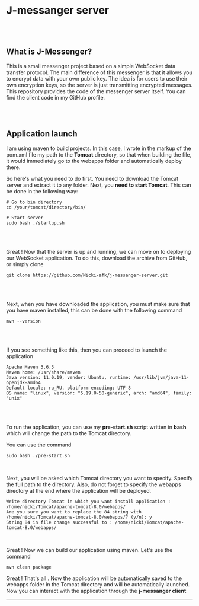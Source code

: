# J-messanger server

<br>
<br>

## What is J-Messenger? 
This is a small messenger project based on a simple WebSocket data transfer protocol. The main difference of this messenger is that it allows you to encrypt data with your own public key. The idea is for users to use their own encryption keys, so the server is just transmitting encrypted messages. This repository provides the code of the messenger server itself. You can find the client code in my GitHub profile.

<br>
<br>

## Application launch

I am using maven to build projects. In this case, I wrote in the markup of the pom.xml file my path to the **Tomcat** directory, so that when building the file, it would immediately go to the webapps folder and automatically deploy there.

So here's what you need to do first. You need to download the Tomcat server and extract it to any folder. Next, you **need to start Tomcat**. This can be done in the following way:

```
# Go to bin directory
cd /your/tomcat/directory/bin/

# Start server
sudo bash ./startup.sh
```

</br>
</br>

Great ! Now that the server is up and running, we can move on to deploying our WebSocket application. To do this, download the archive from GitHub, or simply clone

```
git clone https://github.com/Nicki-afk/j-messanger-server.git
```

</br>
</br>

Next, when you have downloaded the application, you must make sure that you have maven installed, this can be done with the following command

```
mvn --version
```

</br>
</br>

If you see something like this, then you can proceed to launch the application

```
Apache Maven 3.6.3 
Maven home: /usr/share/maven
Java version: 11.0.19, vendor: Ubuntu, runtime: /usr/lib/jvm/java-11-openjdk-amd64
Default locale: ru_RU, platform encoding: UTF-8 
OS name: "linux", version: "5.19.0-50-generic", arch: "amd64", family: "unix"
```

<br>
<br>

To run the application, you can use my **pre-start.sh** script written in **bash** which will change the path to the Tomcat directory. 

You can use the command

```
sudo bash ./pre-start.sh
```
<br>

Next, you will be asked which Tomcat directory you want to specify. Specify the full path to the directory. Also, do not forget to specify the webapps directory at the end where the application will be deployed.

```
Write directory Tomcat in which you want install application : /home/nicki/Tomcat/apache-tomcat-8.0/webapps/
Are you sure you want to replace the 84 string with /home/nicki/Tomcat/apache-tomcat-8.0/webapps/? (y/n): y
String 84 in file change successful to : /home/nicki/Tomcat/apache-tomcat-8.0/webapps/
```
<br>

Great ! Now we can build our application using maven. Let's use the command 

```
mvn clean package
```
Great ! That's all . Now the application will be automatically saved to the webapps folder in the Tomcat directory and will be automatically launched. Now you can interact with the application through the **j-messanger client**

---

